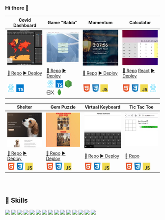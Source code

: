 ### Hi there 👋

<!--

prettier-ignore
-->
Covid Dashboard | Game "Balda" | Momentum | Calculator
--- | --- | --- | ---
![Covid Dashboard](./images/covid_dashboard.jpg) | ![Balda](./images/balda.jpg) | ![Momentum](./images/momentum.jpg) | ![Calculator](./images/calc.jpg)
| [:briefcase: Repo](https://github.com/ryabykhms/covid-dashboard) [:arrow_forward: Deploy](https://ryabykhms-covid-dashboard.netlify.app/)  | [:briefcase: Repo](https://github.com/ryabykhms/rsclone) [:arrow_forward: Deploy](https://rsclone-balda.netlify.app/)  | [:briefcase: Repo](https://github.com/ryabykhms/momentum) [:arrow_forward: Deploy](https://rolling-scopes-school.github.io/ryabykhms-JS2020Q3/momentum/) | [:briefcase: Repo](https://github.com/ryabykhms/js-calc) [React](https://github.com/ryabykhms/react-calc) [:arrow_forward: Deploy](https://rolling-scopes-school.github.io/ryabykhms-JS2020Q3/calculator/) |
| <img src="https://raw.githubusercontent.com/devicons/devicon/master/icons/react/react-original-wordmark.svg" alt="react" width="25" height="25" /> <img src="https://raw.githubusercontent.com/devicons/devicon/master/icons/typescript/typescript-original.svg" alt="ts" width="25" height="25" /> | <img src="https://raw.githubusercontent.com/devicons/devicon/master/icons/react/react-original-wordmark.svg" alt="react" width="25" height="25" /> <img src="https://raw.githubusercontent.com/devicons/devicon/master/icons/typescript/typescript-original.svg" alt="ts" width="25" height="25" /> <img src="https://raw.githubusercontent.com/devicons/devicon/master/icons/nodejs/nodejs-original.svg" alt="node" width="25" height="25" /> <img src="https://raw.githubusercontent.com/devicons/devicon/master/icons/express/express-original.svg" alt="express" width="25" height="25" /> <img src="https://raw.githubusercontent.com/devicons/devicon/master/icons/mongodb/mongodb-original.svg" alt="mongodb" width="25" height="25" /> | <img src="https://raw.githubusercontent.com/devicons/devicon/master/icons/html5/html5-original.svg" alt="html" width="25" height="25" /> <img src="https://raw.githubusercontent.com/devicons/devicon/master/icons/css3/css3-original.svg" alt="css" width="25" height="25" /> <img src="https://raw.githubusercontent.com/devicons/devicon/master/icons/javascript/javascript-original.svg" alt="js" width="25" height="25" /> | <img src="https://raw.githubusercontent.com/devicons/devicon/master/icons/html5/html5-original.svg" alt="html" width="25" height="25" /> <img src="https://raw.githubusercontent.com/devicons/devicon/master/icons/css3/css3-original.svg" alt="css" width="25" height="25" /> <img src="https://raw.githubusercontent.com/devicons/devicon/master/icons/javascript/javascript-original.svg" alt="js" width="25" height="25" /> <img src="https://raw.githubusercontent.com/devicons/devicon/master/icons/react/react-original-wordmark.svg" alt="react" width="25" height="25" /> |

<!--

prettier-ignore
-->
Shelter | Gem Puzzle | Virtual Keyboard | Tic Tac Toe
--- | --- | --- | ---
![Shelter](./images/shelter.jpg) | ![Gem Puzzle](./images/puzzle.jpg) | ![Virtual Keyboard](./images/virtual_keyboard.jpg) | ![Tic Tac Toe](./images/tic_tac_toe.jpg)
| [:briefcase: Repo](https://github.com/ryabykhms/shelter) [:arrow_forward: Deploy](https://rolling-scopes-school.github.io/ryabykhms-JS2020Q3/shelter/pages/main/)  | [:briefcase: Repo](https://github.com/ryabykhms/gem-puzzle) [:arrow_forward: Deploy](https://rolling-scopes-school.github.io/ryabykhms-JS2020Q3/gem-puzzle/)  | [:briefcase: Repo](https://github.com/ryabykhms/virtual-keyboard) [:arrow_forward: Deploy](https://rolling-scopes-school.github.io/ryabykhms-JS2020Q3/virtual-keyboard/) | [:briefcase: Repo](https://github.com/ryabykhms/tic-tac-toe) |
| <img src="https://raw.githubusercontent.com/devicons/devicon/master/icons/html5/html5-original.svg" alt="html" width="25" height="25" /> <img src="https://raw.githubusercontent.com/devicons/devicon/master/icons/css3/css3-original.svg" alt="css" width="25" height="25" /> <img src="https://raw.githubusercontent.com/devicons/devicon/master/icons/javascript/javascript-original.svg" alt="js" width="25" height="25" /> | <img src="https://raw.githubusercontent.com/devicons/devicon/master/icons/html5/html5-original.svg" alt="html" width="25" height="25" /> <img src="https://raw.githubusercontent.com/devicons/devicon/master/icons/css3/css3-original.svg" alt="css" width="25" height="25" /> <img src="https://raw.githubusercontent.com/devicons/devicon/master/icons/javascript/javascript-original.svg" alt="js" width="25" height="25" /> | <img src="https://raw.githubusercontent.com/devicons/devicon/master/icons/html5/html5-original.svg" alt="html" width="25" height="25" /> <img src="https://raw.githubusercontent.com/devicons/devicon/master/icons/css3/css3-original.svg" alt="css" width="25" height="25" /> <img src="https://raw.githubusercontent.com/devicons/devicon/master/icons/javascript/javascript-original.svg" alt="js" width="25" height="25" /> | <img src="https://raw.githubusercontent.com/devicons/devicon/master/icons/html5/html5-original.svg" alt="html" width="25" height="25" /> <img src="https://raw.githubusercontent.com/devicons/devicon/master/icons/css3/css3-original.svg" alt="css" width="25" height="25" /> <img src="https://raw.githubusercontent.com/devicons/devicon/master/icons/javascript/javascript-original.svg" alt="js" width="25" height="25" />

<br>
<br>

## 💼 Skills

![](https://img.shields.io/badge/Code-React-informational?style=flat&logo=react&logoColor=white&color=4AB197)
![](https://img.shields.io/badge/Code-Redux-informational?style=flat&logo=Redux&logoColor=white&color=4AB197)
![](https://img.shields.io/badge/Code-JavaScript-informational?style=flat&logo=JavaScript&logoColor=white&color=4AB197)
![](https://img.shields.io/badge/Code-TypeScript-informational?style=flat&logo=TypeScript&logoColor=white&color=4AB197)
![](https://img.shields.io/badge/Code-MongoDB-informational?style=flat&logo=MongoDB&logoColor=white&color=4AB197)
![](https://img.shields.io/badge/Code-MySQL-informational?style=flat&logo=MySQL&logoColor=white&color=4AB197)
![](https://img.shields.io/badge/Style-CSS-informational?style=flat&logo=css3&logoColor=white&color=4AB197)
![](https://img.shields.io/badge/Style-Sass-informational?style=flat&logo=Sass&logoColor=white&color=4AB197)
![](https://img.shields.io/badge/Tools-Netlify-informational?style=flat&logo=netlify&logoColor=white&color=4AB197)
![](https://img.shields.io/badge/Tools-NPM-informational?style=flat&logo=npm&logoColor=white&color=4AB197)
![](https://img.shields.io/badge/Tools-Postman-informational?style=flat&logo=Postman&logoColor=white&color=4AB197)
![](https://img.shields.io/badge/Tools-Photoshop-informational?style=flat&logo=Adobe-Photoshop&logoColor=white&color=4AB197)
![](https://img.shields.io/badge/Tools-GitHub-informational?style=flat&logo=GitHub&logoColor=white&color=4AB197)
![](https://img.shields.io/badge/Tools-GitLab-informational?style=flat&logo=GitLab&logoColor=white&color=4AB197)
![](https://img.shields.io/badge/Tools-Bitbucket-informational?style=flat&logo=Bitbucket&logoColor=white&color=4AB197)

<!--
**ryabykhms/ryabykhms** is a ✨ _special_ ✨ repository because its `README.md` (this file) appears on your GitHub profile.

Here are some ideas to get you started:

- 🔭 I’m currently working on ...
- 🌱 I’m currently learning ...
- 👯 I’m looking to collaborate on ...
- 🤔 I’m looking for help with ...
- 💬 Ask me about ...
- 📫 How to reach me: ...
- 😄 Pronouns: ...
- ⚡ Fun fact: ...
-->
